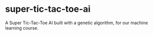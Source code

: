 # super-tic-tac-toe-ai

A Super Tic-Tac-Toe AI built with a genetic algorithm, for our machine learning course.
